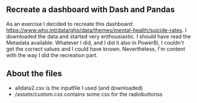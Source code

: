 ## Recreate a dashboard with Dash and Pandas
As an exercise I decided to recreate this dashboard: https://www.who.int/data/gho/data/themes/mental-health/suicide-rates.
I downloaded the data and started very enthousiastic. I should have read the Metadata available. Whatever I did, and I did it also in PowerBI, I couldn't get the correct values and I could have known.
Nevertheless, I'm content with the way I did the recreation part.

## About the files
- alldata2.csv is the inputfile I used (and downloaded)
- /assets/custom.css contains some css for the radiobuttonss
